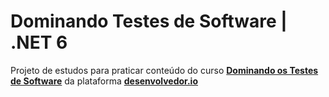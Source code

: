 # Dominando Testes de Software | .NET 6

Projeto de estudos para praticar conteúdo do curso **[Dominando os Testes de Software](https://desenvolvedor.io/curso-online-dominando-os-testes-de-software)** da plataforma **[desenvolvedor.io](https://desenvolvedor.io)**
